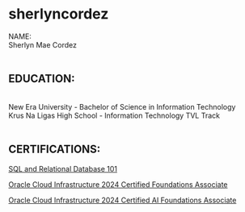 # sherlyncordez

<bold>NAME:</bold></br> Sherlyn Mae Cordez </br></br>
<h2><bold>EDUCATION: </bold></h2></br>
New Era University - Bachelor of Science in Information Technology<br/>
Krus Na Ligas High School - Information Technology TVL Track</br></br>
<h2><bold>CERTIFICATIONS:</bold></h2>


[SQL and Relational Database 101](https://courses.cognitiveclass.ai/certificates/2fd3bfb0ec06400eb803b7848ede3e36#)</br>

[Oracle Cloud Infrastructure 2024 Certified Foundations Associate](https://catalog-education.oracle.com/ords/certview/sharebadge?id=D506876B1D1C6F2333126B81AC730F270D02607B744CD26359428A1F3657278C)</br>

[Oracle Cloud Infrastructure 2024 Certified AI Foundations Associate](https://catalog-education.oracle.com/ords/certview/sharebadge?id=DECD1AECC7EC409A30C788D766269DD8753027820A43EA88045DD0DB9A841D78)</br>


